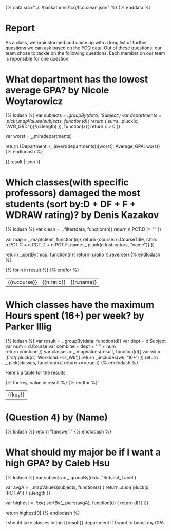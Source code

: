 {% data src="../../hackathons/fcq/fcq.clean.json" %}
{% enddata %}

# Report

As a class, we brainstormed and came up with a long list of further questions we
can ask based on the FCQ data. Out of these questions, our team chose to tackle on
the following questions. Each member on our team is reponsible for one question.

# What department has the lowest average GPA? by Nicole Woytarowicz

{% lodash %}
var subjects = _.groupBy(data, 'Subject')
var departments = _.pick(_.mapValues(subjects, function(d){
return (_.sum(_.pluck(d, "AVG_GRD")))/(d.length)
}), function(x){
return x > 0
})

var worst = _.min(departments)

return {Department: (_.invert(departments))[worst], Average_GPA: worst}
{% endlodash %}

{{ result | json }}

# Which classes(with specific professors) damaged the most students (sort by:D + DF + F + WDRAW rating)? by Denis Kazakov

{% lodash %}
var clean = _.filter(data, function(n){
return n.PCT.D != ""
})

var map = _.map(clean, function(n){
return {course: n.CourseTitle, ratio: n.PCT.C + n.PCT.D + n.PCT.F, name: _.pluck(n.Instructors, "name")}
})

return _.sortBy(map, function(n){
return n.ratio
}).reverse()
{% endlodash %}

<table>
{% for n in result %}
<tr>
<td>{{n.course}}</td>
<td>{{n.ratio}}</td>
<td>{{n.name}}</td>
</tr>
{% endfor %}
</table>

# Which classes have the maximum Hours spent (16+) per week? by Parker Illig

{% lodash %}
var result = _.groupBy(data, function(d){
var dept = d.Subject
var num = d.Course
var combine = dept +  " " + num    
return combine
})
var classes = _.mapValues(result, function(d){
var wk = _.first(_.pluck(d, 'Workload.Hrs_Wk'))
return _.includes(wk, '16+')
})
return _.pick(classes, function(x){
return x==true
})
{% endlodash %}

Here's a table for the results
<table>
{% for key, value in result %}
<tr>
<td>{{key}}</td>
</tr>
{% endfor %}
</table>


# (Question 4) by (Name)

{% lodash %}
return "[answer]"
{% endlodash %}

# What should my major be if I want a high GPA? by Caleb Hsu

{% lodash %}
var subjects = _.groupBy(data, 'Subject_Label')

var avgA = _.mapValues(subjects, function(s) {
return _.sum(_.pluck(s, 'PCT.A')) / s.length
})

var highest =  _.last(_.sortBy(_.pairs(avgA), function(d) {
return d[1]
}))

return highest[0]
{% endlodash %}

I should take classes in the {{result}} department if I want to boost my GPA.